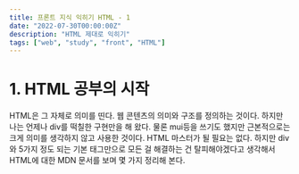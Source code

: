 ```yaml
---
title: 프론트 지식 익히기 HTML - 1
date: "2022-07-30T00:00:00Z"
description: "HTML 제대로 익히기"
tags: ["web", "study", "front", "HTML"]
---
```


# 1. HTML 공부의 시작

HTML은 그 자체로 의미를 띤다. 웹 콘텐츠의 의미와 구조를 정의하는 것이다. 하지만 나는 언제나 div를 떡칠한 구현만을 해 왔다. 물론 mui등을 쓰기도 했지만 근본적으로는 크게 의미를 생각하지 않고 사용한 것이다. HTML 마스터가 될 필요는 없다. 하지만 div와 5가지 정도 되는 기본 태그만으로 모든 걸 해결하는 건 탈피해야겠다고 생각해서 HTML에 대한 MDN 문서를 보며 몇 가지 정리해 본다.